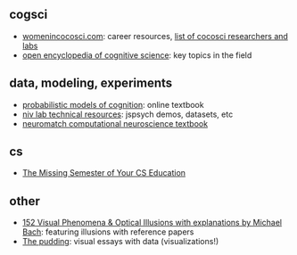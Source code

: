 
## cogsci  
* [womenincocosci.com](https://womenincocosci.com/index.html): career resources, [list of cocosci researchers and labs](https://womenincocosci.com/cocosci.html)
* [open encyclopedia of cognitive science](https://oecs.mit.edu/): key topics in the field

## data, modeling, experiments
* [probabilistic models of cognition](https://probmods.org/): online textbook
* [niv lab technical resources](https://nivlab.github.io/): jspsych demos, datasets, etc
* [neuromatch computational neuroscience textbook](https://compneuro.neuromatch.io/tutorials/intro.html)

## cs
* [The Missing Semester of Your CS Education](https://missing.csail.mit.edu/)

## other 
* [152 Visual Phenomena & Optical Illusions with explanations by Michael Bach](https://michaelbach.de/ot/): featuring illusions with reference papers
* [The pudding](https://pudding.cool): visual essays with data (visualizations!)

